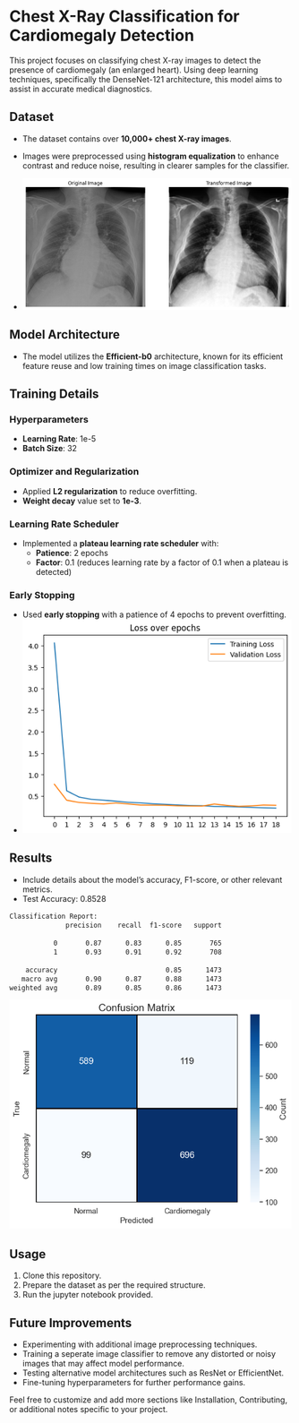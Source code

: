 # Chest X-Ray Classification for Cardiomegaly Detection

This project focuses on classifying chest X-ray images to detect the presence of cardiomegaly (an enlarged heart). Using deep learning techniques, specifically the DenseNet-121 architecture, this model aims to assist in accurate medical diagnostics.

## Dataset

- The dataset contains over **10,000+ chest X-ray images**.
- Images were preprocessed using **histogram equalization** to enhance contrast and reduce noise, resulting in clearer samples for the classifier.

- ![Chest X-Ray Example](images/output.png)

## Model Architecture

- The model utilizes the **Efficient-b0** architecture, known for its efficient feature reuse and low training times on image classification tasks.

## Training Details

### Hyperparameters

- **Learning Rate**: 1e-5
- **Batch Size**: 32

### Optimizer and Regularization

- Applied **L2 regularization** to reduce overfitting.
- **Weight decay** value set to **1e-3**.

### Learning Rate Scheduler

- Implemented a **plateau learning rate scheduler** with:
  - **Patience**: 2 epochs
  - **Factor**: 0.1 (reduces learning rate by a factor of 0.1 when a plateau is detected)

### Early Stopping

- Used **early stopping** with a patience of 4 epochs to prevent overfitting.
- ![Training](images/training.png)

## Results

- Include details about the model’s accuracy, F1-score, or other relevant metrics.
- Test Accuracy: 0.8528
```
Classification Report:
              precision    recall  f1-score   support

           0       0.87      0.83      0.85       765
           1       0.93      0.91      0.92       708

    accuracy                           0.85      1473
   macro avg       0.90      0.87      0.88      1473
weighted avg       0.89      0.85      0.86      1473
```
![Confusion Matrix](images/conf_matrix.png)
## Usage

1. Clone this repository.
2. Prepare the dataset as per the required structure.
3. Run the jupyter notebook provided.

## Future Improvements

- Experimenting with additional image preprocessing techniques.
- Training a seperate image classifier to remove any distorted or noisy images that may affect model performance.
- Testing alternative model architectures such as ResNet or EfficientNet.
- Fine-tuning hyperparameters for further performance gains.


Feel free to customize and add more sections like Installation, Contributing, or additional notes specific to your project.

